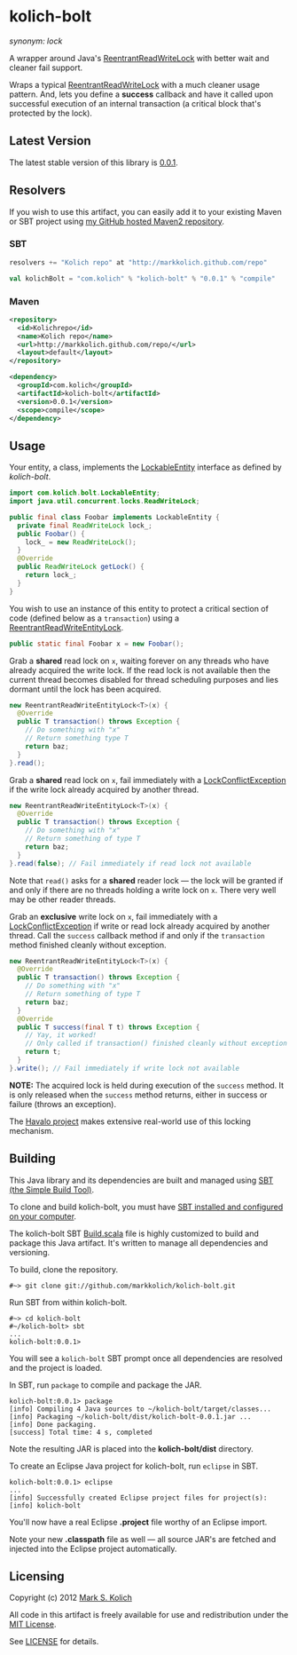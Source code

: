 # kolich-bolt

*synonym: lock*

A wrapper around Java's <a href="http://docs.oracle.com/javase/6/docs/api/java/util/concurrent/locks/ReentrantReadWriteLock.html">ReentrantReadWriteLock</a> with better wait and cleaner fail support.

Wraps a typical <a href="http://docs.oracle.com/javase/6/docs/api/java/util/concurrent/locks/ReentrantReadWriteLock.html">ReentrantReadWriteLock</a> with a much cleaner usage pattern.  And, lets you define a **success** callback and have it called upon successful execution of an internal transaction (a critical block that's protected by the lock).

## Latest Version

The latest stable version of this library is <a href="http://markkolich.github.com/repo/com/kolich/kolich-bolt/0.0.1">0.0.1</a>.

## Resolvers

If you wish to use this artifact, you can easily add it to your existing Maven or SBT project using <a href="https://github.com/markkolich/markkolich.github.com#marks-maven2-repository">my GitHub hosted Maven2 repository</a>.

### SBT

```scala
resolvers += "Kolich repo" at "http://markkolich.github.com/repo"

val kolichBolt = "com.kolich" % "kolich-bolt" % "0.0.1" % "compile"
```

### Maven

```xml
<repository>
  <id>Kolichrepo</id>
  <name>Kolich repo</name>
  <url>http://markkolich.github.com/repo/</url>
  <layout>default</layout>
</repository>

<dependency>
  <groupId>com.kolich</groupId>
  <artifactId>kolich-bolt</artifactId>
  <version>0.0.1</version>
  <scope>compile</scope>
</dependency>
```

## Usage

Your entity, a class, implements the <a href="https://github.com/markkolich/kolich-bolt/blob/master/src/main/java/com/kolich/bolt/LockableEntity.java">LockableEntity</a> interface as defined by *kolich-bolt*.

```java
import com.kolich.bolt.LockableEntity;
import java.util.concurrent.locks.ReadWriteLock;

public final class Foobar implements LockableEntity {
  private final ReadWriteLock lock_;
  public Foobar() {
    lock_ = new ReadWriteLock();
  }
  @Override
  public ReadWriteLock getLock() {
    return lock_;
  }
}
```

You wish to use an instance of this entity to protect a critical section of code (defined below as a `transaction`) using a <a href="https://github.com/markkolich/kolich-bolt/blob/master/src/main/java/com/kolich/bolt/ReentrantReadWriteEntityLock.java">ReentrantReadWriteEntityLock</a>.

```java
public static final Foobar x = new Foobar();
```

Grab a **shared** read lock on `x`, waiting forever on any threads who have already acquired the write lock.  If the read lock is not available then the current thread becomes disabled for thread scheduling purposes and lies dormant until the lock has been acquired.

```java
new ReentrantReadWriteEntityLock<T>(x) {
  @Override
  public T transaction() throws Exception {
    // Do something with "x"
    // Return something type T
    return baz;
  }
}.read();
```

Grab a **shared** read lock on `x`, fail immediately with a <a href="https://github.com/markkolich/kolich-bolt/blob/master/src/main/java/com/kolich/bolt/exceptions/LockConflictException.java">LockConflictException</a> if the write lock already acquired by another thread.

```java
new ReentrantReadWriteEntityLock<T>(x) {
  @Override
  public T transaction() throws Exception {
    // Do something with "x"
    // Return something of type T
    return baz;
  }
}.read(false); // Fail immediately if read lock not available
```

Note that `read()` asks for a **shared** reader lock &mdash; the lock will be granted if and only if there are no threads holding a write lock on `x`.  There very well may be other reader threads.

Grab an **exclusive** write lock on `x`, fail immediately with a <a href="https://github.com/markkolich/kolich-bolt/blob/master/src/main/java/com/kolich/bolt/exceptions/LockConflictException.java">LockConflictException</a> if write or read lock already acquired by another thread.  Call the `success` callback method if and only if the `transaction` method finished cleanly without exception.

```java
new ReentrantReadWriteEntityLock<T>(x) {
  @Override
  public T transaction() throws Exception {
    // Do something with "x"
    // Return something of type T
    return baz;
  }
  @Override
  public T success(final T t) throws Exception {
    // Yay, it worked!
    // Only called if transaction() finished cleanly without exception
    return t;
  }
}.write(); // Fail immediately if write lock not available
```

**NOTE:** The acquired lock is held during execution of the `success` method.  It is only released when the `success` method returns, either in success or failure (throws an exception).

The <a href="https://github.com/markkolich/havalo">Havalo project</a> makes extensive real-world use of this locking mechanism.

## Building

This Java library and its dependencies are built and managed using <a href="https://github.com/harrah/xsbt">SBT (the Simple Build Tool)</a>.

To clone and build kolich-bolt, you must have <a href="http://www.scala-sbt.org/release/docs/Getting-Started/Setup">SBT installed and configured on your computer</a>.

The kolich-bolt SBT <a href="https://github.com/markkolich/kolich-bolt/blob/master/project/Build.scala">Build.scala</a> file is highly customized to build and package this Java artifact.  It's written to manage all dependencies and versioning.

To build, clone the repository.

    #~> git clone git://github.com/markkolich/kolich-bolt.git

Run SBT from within kolich-bolt.

    #~> cd kolich-bolt
    #~/kolich-bolt> sbt
    ...
    kolich-bolt:0.0.1>

You will see a `kolich-bolt` SBT prompt once all dependencies are resolved and the project is loaded.

In SBT, run `package` to compile and package the JAR.

    kolich-bolt:0.0.1> package
    [info] Compiling 4 Java sources to ~/kolich-bolt/target/classes...
    [info] Packaging ~/kolich-bolt/dist/kolich-bolt-0.0.1.jar ...
    [info] Done packaging.
    [success] Total time: 4 s, completed

Note the resulting JAR is placed into the **kolich-bolt/dist** directory.

To create an Eclipse Java project for kolich-bolt, run `eclipse` in SBT.

    kolich-bolt:0.0.1> eclipse
    ...
    [info] Successfully created Eclipse project files for project(s):
    [info] kolich-bolt

You'll now have a real Eclipse **.project** file worthy of an Eclipse import.

Note your new **.classpath** file as well &mdash; all source JAR's are fetched and injected into the Eclipse project automatically.

## Licensing

Copyright (c) 2012 <a href="http://mark.koli.ch">Mark S. Kolich</a>

All code in this artifact is freely available for use and redistribution under the <a href="http://opensource.org/comment/991">MIT License</a>.

See <a href="https://github.com/markkolich/kolich-bolt/blob/master/LICENSE">LICENSE</a> for details.
